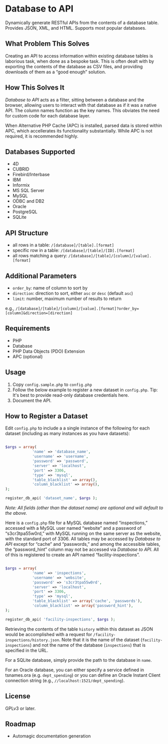 Database to API
=======================

Dynamically generate RESTful APIs from the contents of a database table. Provides JSON, XML, and HTML. Supports most popular databases.

What Problem This Solves
------------------------

Creating an API to access information within existing database tables is laborious task, when done as a bespoke task. This is often dealt with by exporting the contents of the database as CSV files, and providing downloads of them as a “good enough” solution.

How This Solves It
------------------

*Database to API* acts as a filter, sitting between a database and the browser, allowing users to interact with that database as if it was a native API. The column names function as the key names. This obviates the need for custom code for each database layer.

When Alternative PHP Cache (APC) is installed, parsed data is stored within APC, which accellerates  its functionality substantially. While APC is not required, it is recommended highly.


Databases Supported
-------------------

* 4D
* CUBRID
* Firebird/Interbase
* IBM
* Informix
* MS SQL Server
* MySQL
* ODBC and DB2
* Oracle
* PostgreSQL
* SQLite

API Structure
-------------

* all rows in a table: `/[database]/[table].[format]`
* specific row in a table: `/[database]/[table]/[ID].[format]`
* all rows matching a query: `/[database]/[table]/[column]/[value].[format]`

Additional Parameters
---------------------

* `order_by`: name of column to sort by
* `direction`: direction to sort, either `asc` or `desc` (default `asc`)
* `limit`: number, maximum number of results to return

e.g., `/[database]/[table]/[column]/[value].[format]?order_by=[column]&direction=[direction]`

Requirements
------------

* PHP
* Database
* PHP Data Objects (PDO) Extension
* APC (optional)

Usage
-----

1. Copy `config.sample.php` to `config.php`
2. Follow the below example to register a new dataset in `config.php`. Tip: It's best to provide read-only database credentials here.
3. Document the API.

How to Register a Dataset
-------------------------

Edit `config.php` to include a a single instance of the following for each dataset (including as many instances as you have datasets):

```php

$args = array( 
			'name' => 'database_name',
			'username' => 'username',
			'password' => 'password',
			'server' => 'localhost',
			'port' => 3306,
			'type' => 'mysql',
			'table_blacklist' => array(),
			'column_blacklist' => array(),
);

register_db_api( 'dataset_name', $args );

```

*Note: All fields (other than the dataset name) are optional and will default to the above.*

Here is a `config.php` file for a MySQL database named “inspections,” accessed with a MySQL user named “website” and a password of “s3cr3tpa55w0rd,” with MySQL running on the same server as the website, with the standard port of 3306. All tables may be accessed by *Database to API* except for “cache” and “passwords,” and among the accessible tables, the “password_hint” column may not be accessed via *Database to API*. All of this is registered to create an API named “facility-inspections”.

```php

$args = array( 
			'name' => 'inspections',
			'username' => 'website',
			'password' => 's3cr3tpa55w0rd',
			'server' => 'localhost',
			'port' => 3306,
			'type' => 'mysql',
			'table_blacklist' => array('cache', 'passwords'),
			'column_blacklist' => array('password_hint'),
);

register_db_api( 'facility-inspections', $args );

```

Retrieving the contents of the table `history` within this dataset as JSON would be accomplished with a request for `/facility-inspections/history.json`. Note that it is the name of the dataset (`facility-inspections`) and not the name of the database (`inspections`) that is specified in the URL.

For a SQLite database, simply provide the path to the database in `name`.

For an Oracle database, you can either specify a service defined in tsnames.ora (e.g. `dept_spending`) or you can define an Oracle Instant Client connection string (e.g., `//localhost:1521/dept_spending`).

License
-------

GPLv3 or later.

Roadmap
-------

* Automagic documentation generation
